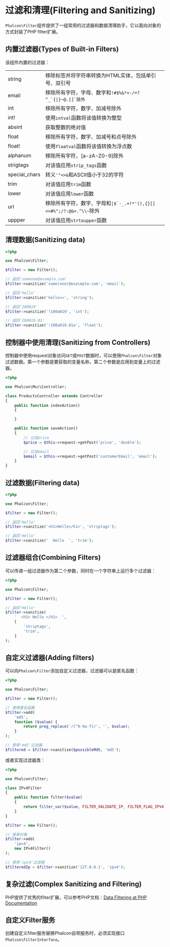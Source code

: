 # 过滤和清理(Filtering and Sanitizing)
`Phalcon\Filter`组件提供了一组常用的过滤器和数据清理助手，它以面向对象的方式封装了PHP filter扩展。
## 内置过滤器(Types of Built-in Filters)
该组件内置的过滤器：

<table>
    <tbody>
        <tr>
            <td>string</td>
            <td>移除标签并将字符串转换为HTML实体，包括单引号、双引号</td>
        </tr>
        <tr>
            <td>email</td>
            <td>
                移除所有字符，字母、数字和<code>!#$%&*+-/=?^_`{|}~@.[]`除外</code>
            </td>
        </tr>
        <tr>
            <td>int</td>
            <td>移除所有字符，数字、加减号除外</td>
        </tr>
        <tr>
            <td>int!</td>
            <td>使用<code>intval</code>函数将该值转换为整型</td>
        </tr>
        <tr>
            <td>absint</td>
            <td>获取整数的绝对值</td>
        </tr>
        <tr>
            <td>float</td>
            <td>移除所有字符，数字、加减号和点号除外</td>
        </tr>
        <tr>
            <td>float!</td>
            <td>使用<code>floatval</code>函数将该值转换为浮点数</td>
        </tr>
        <tr>
            <td>alphanum</td>
            <td>移除所有字符，[a-zA-Z0-9]除外</td>
        </tr>
        <tr>
            <td>strigtags</td>
            <td>对该值应用<code>strip_tags</code>函数</td>
        </tr>
        <tr>
            <td>special_chars</td>
            <td>转义<code>'"<>&</code>和ASCII值小于32的字符</td>
        </tr>
        <tr>
            <td>trim</td>
            <td>对该值应用<code>trim</code>函数</td>
        </tr>
        <tr>
            <td>lower</td>
            <td>对该值应用<code>lower</code>函数</td>
        </tr>
        <tr>
            <td>url</td>
            <td>移除所有字符，数字、字母和<code>&#124;$`-_.+!*'(),{}[]<>#%";/?:@&=.^\\~</code>除外</td>
        </tr>
        <tr>
            <td>uppper</td>
            <td>对该值应用<code>strtoupper</code>函数</td>
        </tr>
    </tbody>
</table>

## 清理数据(Sanitizing data)
```php
<?php

use Phalcon\Filter;

$filter = new Filter();

// 返回'someone@example.com'
$filter->sanitize('some(one)@exa\mple.com', 'email');

// 返回'hello'
$filter->sanitize('hello<<', 'string');

// 返回'100019'
$filter->sanitize('!100a019', 'int');

// 返回'100019.01'
$filter->sanitize('!100a019.01a', 'float');
```
## 控制器中使用清理(Sanitizing from Controllers)
控制器中使用request对象访问`GET`或`POST`数据时，可以使用`Phalcon\Filter`对象过滤数据。第一个参数是要获取的变量名称，第二个参数是应用到变量上的过滤器。
```php
<?php

use Phalcon\Mvc\Controller;

class ProductsController extends Controller
{
    public function indexAction()
    {

    }

    public function saveAction()
    {
        // 过滤price
        $price = $this->request->getPost('price', 'double');

        // 过滤email
        $email = $this->request->getPost('customerEmail', 'email');
    }
}
```
## 过滤数据(Filtering data)
```php
<?php

use Phalcon\Filter;

$filter = new Filter();

// 返回'Hello'
$filter->sanitize('<h1>Hello</h1>', 'striptags');

// 返回'Hello'
$filter->sanitize('  Hello  ', 'trim');
```
## 过滤器组合(Combining Filters)
可以传递一组过滤器作为第二个参数，同时在一个字符串上运行多个过滤器：
```php
<?php

use Phalcon\Filter;

$filter = new Filter();

// 返回'Hello'
$filter->sanitize(
    '  <h1> Hello </h1>  ',
    [
        'striptags',
        'trim',
    ]
);
```
## 自定义过滤器(Adding filters)
可以向`Phalcon\Filter`添加自定义过滤器，过滤器可以是匿名函数：
```php
<?php

use Phalcon\Filter;

$filter = new Filter();

// 使用匿名函数
$filter->add(
    'md5',
    function ($value) {
        return preg_replace('/[^0-9a-f]/', '', $value);
    }
);

// 使用'md5'过滤器
$filtered = $filter->sanitize($possibleMd5, 'md5');
```
或者实现过滤器类：
```php
<?php

use Phalcon\Filter;

class IPv4Filter
{
    public function filter($value)
    {
        return filter_var($value, FILTER_VALIDATE_IP, FILTER_FLAG_IPV4);
    }
}

$filter = new Filter();

// 使用对象
$filter->add(
    'ipv4',
    new IPv4Filter()
);

// 使用'ipv4'过滤器
$filteredIp = $filter->sanitize('127.0.0.1', 'ipv4');
```
## 复杂过滤(Complex Sanitizing and Filtering)
PHP提供了优秀的filter扩展，可以参考PHP文档：[Data Filtering at PHP Documentation](http://www.php.net/manual/en/book.filter.php)
## 自定义Filter服务
创建自定义filter服务替换Phalcon自带服务时，必须实现接口`Phalcon\FilterInterface`。